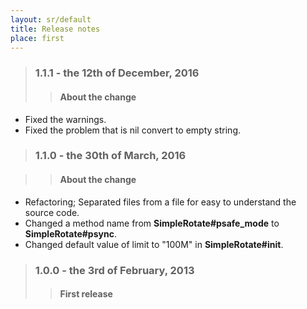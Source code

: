 ```yaml
---
layout: sr/default
title: Release notes
place: first
---
```

> ### 1.1.1 - the 12th of December, 2016
>> #### About the change
- Fixed the warnings.
- Fixed the problem that is nil convert to empty string.

> ### 1.1.0 - the 30th of March, 2016

>> #### About the change
- Refactoring; Separated files from a file for easy to understand the source code.
- Changed a method name from **SimpleRotate#psafe_mode** to **SimpleRotate#psync**.
- Changed default value of limit to "100M" in **SimpleRotate#init**.

> ### 1.0.0 - the 3rd of February, 2013
>> #### First release
